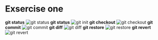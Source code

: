 # Exsercise one
**git status**
![git status](gitstatus.jpeg)
**git status**
![git init](getinit.jpeg)
**git checkout**
![git checkout](gitcheckout.jpeg)
**git commit**
![git commit](gitcommit.jpeg)
**git diff**
![git diff](gitdiff.jpeg)
**git restore**
![git restore](gitrestore.jpeg)
**git revert**
![git revert](gitrevert.jpeg)